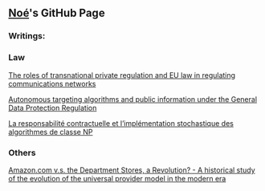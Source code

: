 ## [Noé](https://www.linkedin.com/in/noeg/)'s GitHub Page




### Writings:




### Law

[The roles of transnational private regulation and EU law in regulating communications networks](https://github.com/noeger/github_pages/blob/gh-pages/Regulating%20Communicaiton%20Networks.pdf) 

[Autonomous targeting algorithms and public information under the General Data Protection Regulation](https://github.com/noeger/github_pages/blob/gh-pages/Autonomous%20targeting%20algorithms%20and%20public%20information%20under%20the%20General%20Data%20Protection%20Regulation.pdf) 

[La responsabilité contractuelle et l’implémentation stochastique des algorithmes de classe NP](https://github.com/noeger/github_pages/blob/gh-pages/resp%20contr%20et%20classe%20np.pdf)


### Others

[Amazon.com v.s. the Department Stores, a Revolution? - A historical study of the evolution of the universal provider model in the modern era](https://github.com/noeger/github_pages/blob/gh-pages/Amazon.com%20v.s.%20the%20Department%20Stores%2C%20a%20Revolution%3F%20A%20historical%20study%20of%20the%20evolution%20of%20the%20universal%20provider%20model%20in%20the%20modern%20era.pdf)




